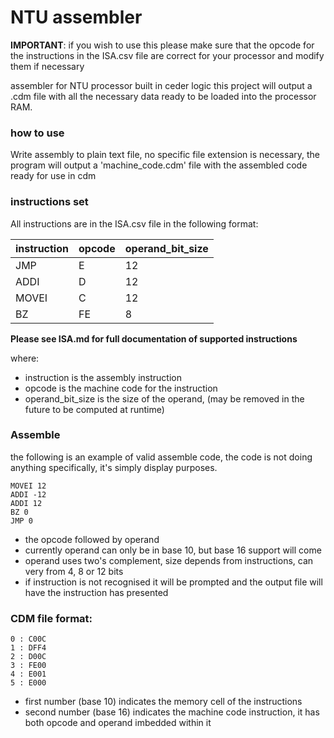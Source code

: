 # NTU assembler

**IMPORTANT**: if you wish to use this please make sure that the opcode for the instructions in the ISA.csv file are correct for your processor and modify them if necessary

assembler for NTU processor built in ceder logic this project will output a .cdm file with all the necessary data ready to be loaded into the processor RAM.

### how to use

Write assembly to plain text file, no specific file extension is necessary, the program will output a 'machine_code.cdm' file with the assembled code ready for use in cdm

### instructions set

All instructions are in the ISA.csv file in the following format:

instruction | opcode | operand_bit_size
--|--|--
JMP|E|12
ADDI|D|12
MOVEI|C|12
BZ|FE|8

**Please see ISA.md for full documentation of supported instructions**

where:
- instruction is the assembly instruction
- opcode is the machine code for the instruction
- operand_bit_size is the size of the operand, (may be removed in the future to be computed at runtime)

### Assemble

the following is an example of valid assemble code, the code is not doing anything specifically, it's simply display purposes.

```
MOVEI 12
ADDI -12
ADDI 12
BZ 0
JMP 0
```

- the opcode followed by operand
- currently operand can only be in base 10, but base 16 support will come
- operand uses two's complement, size depends from instructions, can very from 4, 8 or 12 bits
- if instruction is not recognised it will be prompted and the output file will have the instruction has presented

### CDM file format:

```
0 : C00C
1 : DFF4
2 : D00C
3 : FE00
4 : E001
5 : E000
```

- first number (base 10) indicates the memory cell of the instructions
- second number (base 16) indicates the machine code instruction, it has both opcode and operand imbedded within it